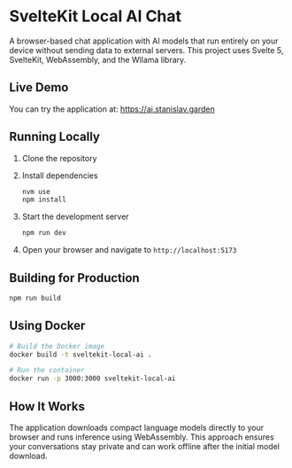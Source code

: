 # SvelteKit Local AI Chat

A browser-based chat application with AI models that run entirely on your device without sending data to external servers. This project uses Svelte 5, SvelteKit, WebAssembly, and the Wllama library.

## Live Demo

You can try the application at:
https://ai.stanislav.garden

## Running Locally

1. Clone the repository

2. Install dependencies

   ```bash
   nvm use
   npm install
   ```

3. Start the development server

   ```bash
   npm run dev
   ```

4. Open your browser and navigate to `http://localhost:5173`

## Building for Production

```bash
npm run build
```

## Using Docker

```bash
# Build the Docker image
docker build -t sveltekit-local-ai .

# Run the container
docker run -p 3000:3000 sveltekit-local-ai
```

## How It Works

The application downloads compact language models directly to your browser and runs inference using WebAssembly. This approach ensures your conversations stay private and can work offline after the initial model download.
